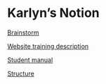 # Karlyn’s Notion

[Brainstorm](Karlyn%E2%80%99s%20Notion%20e549eab9236a41a48f21fab091154a9e/Brainstorm%20fdca4a4546ca4d23836bbfed513b23f3.md)

[Website training description](Karlyn%E2%80%99s%20Notion%20e549eab9236a41a48f21fab091154a9e/Website%20training%20description%20e2f1cfef084e436db292b3f54040fbd2.md)

[Student manual](Karlyn%E2%80%99s%20Notion%20e549eab9236a41a48f21fab091154a9e/Student%20manual%20d84324866ea546919c5c6506d6da31f6.md)

[Structure](Karlyn%E2%80%99s%20Notion%20e549eab9236a41a48f21fab091154a9e/Structure%202790467cc54c445cbadfe6fcd2aca446.md)